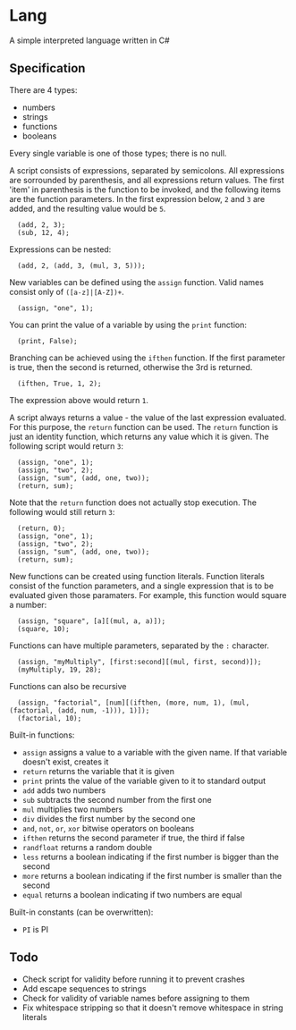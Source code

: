 Lang
====

A simple interpreted language written in C#

Specification
-------------

There are 4 types:
* numbers
* strings
* functions
* booleans

Every single variable is one of those types; there is no null.

A script consists of expressions, separated by semicolons.
All expressions are sorrounded by parenthesis, and all expressions return values. The first 'item' in parenthesis is the function to be invoked, and the following items are the function parameters. In the first expression below, `2` and `3` are added, and the resulting value would be `5`.

```
  (add, 2, 3);
  (sub, 12, 4);
```

Expressions can be nested:

```
  (add, 2, (add, 3, (mul, 3, 5)));
```

New variables can be defined using the `assign` function. Valid names consist only of `([a-z]|[A-Z])+`.

```
  (assign, "one", 1);
```

You can print the value of a variable by using the `print` function:

```
  (print, False);
```

Branching can be achieved using the `ifthen` function. If the first parameter is true, then the second is returned, otherwise the 3rd is returned.

```
  (ifthen, True, 1, 2);
```

The expression above would return `1`.

A script always returns a value - the value of the last expression evaluated. For this purpose, the `return` function can be used. The `return` function is just an identity function, which returns any value which it is given. The following script would return `3`:

```
  (assign, "one", 1);
  (assign, "two", 2);
  (assign, "sum", (add, one, two));
  (return, sum);
```

Note that the `return` function does not actually stop execution. The following would still return `3`:
```
  (return, 0);
  (assign, "one", 1);
  (assign, "two", 2);
  (assign, "sum", (add, one, two));
  (return, sum);
```

New functions can be created using function literals. Function literals consist of the function parameters, and a single expression that is to be evaluated given those paramaters. For example, this function would square a number:

```
  (assign, "square", [a][(mul, a, a)]);
  (square, 10);
```

Functions can have multiple parameters, separated by the `:` character.

```
  (assign, "myMultiply", [first:second][(mul, first, second)]);
  (myMultiply, 19, 28);
```

Functions can also be recursive

```
  (assign, "factorial", [num][(ifthen, (more, num, 1), (mul, (factorial, (add, num, -1))), 1)]);
  (factorial, 10);
```

Built-in functions:
* `assign` assigns a value to a variable with the given name. If that variable doesn't exist, creates it
* `return` returns the variable that it is given
* `print` prints the value of the variable given to it to standard output
* `add` adds two numbers
* `sub` subtracts the second number from the first one
* `mul` multiplies two numbers
* `div` divides the first number by the second one
* `and`, `not`, `or`, `xor` bitwise operators on booleans
* `ifthen` returns the second parameter if true, the third if false
* `randfloat` returns a random double
* `less` returns a boolean indicating if the first number is bigger than the second
* `more` returns a boolean indicating if the first number is smaller than the second
* `equal` returns a boolean indicating if two numbers are equal

Built-in constants (can be overwritten):
* `PI` is PI

Todo
----
* Check script for validity before running it to prevent crashes
* Add escape sequences to strings
* Check for validity of variable names before assigning to them
* Fix whitespace stripping so that it doesn't remove whitespace in string literals
